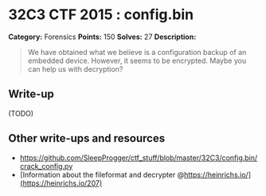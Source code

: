 # 32C3 CTF 2015 : config.bin

**Category:** Forensics
**Points:** 150
**Solves:** 27
**Description:**

> We have obtained what we believe is a configuration backup of an embedded device. However, it seems to be encrypted. Maybe you can help us with decryption?


## Write-up

(TODO)

## Other write-ups and resources

* <https://github.com/SleepProgger/ctf_stuff/blob/master/32C3/config.bin/crack_config.py>
* [Information about the fileformat and decrypter @https://heinrichs.io/](https://heinrichs.io/207)
